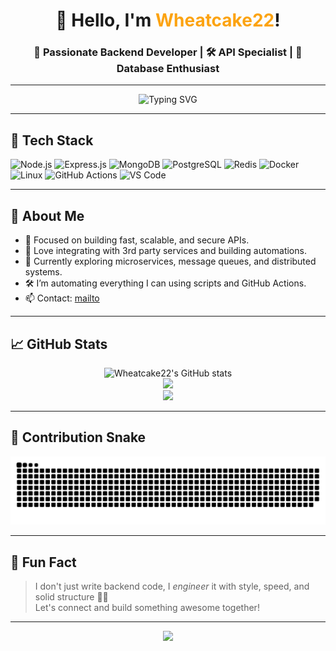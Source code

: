 <h1 align="center">👋 Hello, I'm <span style="color:#FCA311;">Wheatcake22</span>!</h1>
<h3 align="center">🧠 Passionate Backend Developer | 🛠️ API Specialist | 💾 Database Enthusiast</h3>

---

<div align="center">
  <img src="https://readme-typing-svg.demolab.com?font=Fira+Code&size=22&duration=2000&pause=1000&center=true&vCenter=true&width=435&lines=Back-End+Developer;Node.js+%2F+Express+Lover;MongoDB+%7C+PostgreSQL+%7C+Redis;Linux+%7C+Docker+%7C+CI%2FCD" alt="Typing SVG" />
</div>

---

## 🌈 Tech Stack

![Node.js](https://img.shields.io/badge/Node.js-339933?style=for-the-badge&logo=node.js&logoColor=white)
![Express.js](https://img.shields.io/badge/Express.js-000000?style=for-the-badge&logo=express&logoColor=white)
![MongoDB](https://img.shields.io/badge/MongoDB-4EA94B?style=for-the-badge&logo=mongodb&logoColor=white)
![PostgreSQL](https://img.shields.io/badge/PostgreSQL-4169E1?style=for-the-badge&logo=postgresql&logoColor=white)
![Redis](https://img.shields.io/badge/Redis-DC382D?style=for-the-badge&logo=redis&logoColor=white)
![Docker](https://img.shields.io/badge/Docker-2496ED?style=for-the-badge&logo=docker&logoColor=white)
![Linux](https://img.shields.io/badge/Linux-FCC624?style=for-the-badge&logo=linux&logoColor=black)
![GitHub Actions](https://img.shields.io/badge/GitHub_Actions-2088FF?style=for-the-badge&logo=github-actions&logoColor=white)
![VS Code](https://img.shields.io/badge/VS_Code-007ACC?style=for-the-badge&logo=visual-studio-code&logoColor=white)

---

## 🚀 About Me

- 🎯 Focused on building fast, scalable, and secure APIs.
- 📡 Love integrating with 3rd party services and building automations.
- 🧩 Currently exploring microservices, message queues, and distributed systems.
- 🛠 I’m automating everything I can using scripts and GitHub Actions.
- 📫 Contact: [mailto](mailto:wheatcake22@protonmail.com)

---

## 📈 GitHub Stats

<p align="center">
  <img src="https://github-readme-stats.vercel.app/api?username=Wheatcake22&show_icons=true&theme=tokyonight&hide_title=true" alt="Wheatcake22's GitHub stats" />
  <br />
  <img src="https://github-readme-streak-stats.herokuapp.com?user=Wheatcake22&theme=tokyonight&date_format=M%20j%5B%2C%20Y%5D" />
  <br />
  <img src="https://github-readme-stats.vercel.app/api/top-langs/?username=Wheatcake22&layout=compact&theme=tokyonight&langs_count=8" />
</p>

---

## 🐍 Contribution Snake

<picture>
  <source media="(prefers-color-scheme: dark)" srcset="https://raw.githubusercontent.com/platane/snk/output/github-contribution-grid-snake-dark.svg" />
  <source media="(prefers-color-scheme: light)" srcset="https://raw.githubusercontent.com/platane/snk/output/github-contribution-grid-snake.svg" />
  <img alt="github contribution grid snake animation" src="https://raw.githubusercontent.com/platane/snk/output/github-contribution-grid-snake.svg" />
</picture>

---

## 🎉 Fun Fact

> I don't just write backend code, I *engineer* it with style, speed, and solid structure 🧱🚀  
> Let's connect and build something awesome together!

---

<div align="center">
  <img src="https://capsule-render.vercel.app/api?type=waving&color=gradient&height=100&section=footer"/>
</div>
